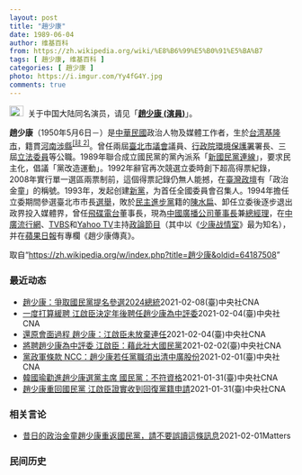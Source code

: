 ```yaml
---
layout: post
title: "趙少康"
date: 1989-06-04
author: 维基百科
from: https://zh.wikipedia.org/wiki/%E8%B6%99%E5%B0%91%E5%BA%B7
tags: [ 趙少康, 维基百科 ]
categories: [ 趙少康 ]
photo: https://i.imgur.com/Yy4fG4Y.jpg
comments: true
---
```

<div class="mw-parser-output"><div role="note" class="hatnote navigation-not-searchable"><a href="/wiki/Wikipedia:%E6%B6%88%E6%AD%A7%E4%B9%89" title="Wikipedia:消歧义"><img alt="Disambig gray.svg" src="//upload.wikimedia.org/wikipedia/commons/thumb/5/5f/Disambig_gray.svg/25px-Disambig_gray.svg.png" decoding="async" width="25" height="19" srcset="//upload.wikimedia.org/wikipedia/commons/thumb/5/5f/Disambig_gray.svg/38px-Disambig_gray.svg.png 1.5x, //upload.wikimedia.org/wikipedia/commons/thumb/5/5f/Disambig_gray.svg/50px-Disambig_gray.svg.png 2x" data-file-width="220" data-file-height="168"></a>&nbsp;&nbsp;关于中国大陆同名演员，请见「<b><a href="/wiki/%E8%B6%99%E5%B0%91%E5%BA%B7_(%E6%BC%94%E5%93%A1)" title="趙少康 (演員)">趙少康 (演員)</a></b>」。</div>


<p><b>趙少康</b>（1950年5月6日<span class="useeditintro" title="Template:BLP editintro">－</span>）是<a href="/wiki/%E4%B8%AD%E8%8F%AF%E6%B0%91%E5%9C%8B" title="中華民國">中華民國</a>政治人物及媒體工作者，生於<a href="/wiki/%E5%8F%B0%E6%B9%BE" class="mw-redirect" title="台湾">台湾</a><a href="/wiki/%E5%9F%BA%E9%9A%86%E5%B8%82" title="基隆市">基隆市</a>，籍貫<a href="/wiki/%E6%B2%B3%E5%8D%97%E7%9C%81_(%E4%B8%AD%E8%8F%AF%E6%B0%91%E5%9C%8B)" title="河南省 (中華民國)">河南</a><a href="/wiki/%E6%B6%89%E5%8E%BF" title="涉县">涉縣</a><span id="noteTag-cite_ref-sup"><sup id="cite_ref-6" class="reference"><a href="#cite_note-6">[註 2]</a></sup></span>。曾任兩屆<a href="/wiki/%E8%87%BA%E5%8C%97%E5%B8%82%E8%AD%B0%E6%9C%83" title="臺北市議會">臺北市議會</a>議員、<a href="/wiki/%E8%A1%8C%E6%94%BF%E9%99%A2%E7%92%B0%E5%A2%83%E4%BF%9D%E8%AD%B7%E7%BD%B2" title="行政院環境保護署">行政院環境保護署</a>署長、三屆<a href="/wiki/%E7%AB%8B%E6%B3%95%E5%A7%94%E5%93%A1" class="mw-redirect" title="立法委員">立法委員</a>等公職。1989年聯合成立國民黨的黨內派系「<a href="/wiki/%E6%96%B0%E5%9C%8B%E6%B0%91%E9%BB%A8%E9%80%A3%E7%B7%9A" title="新國民黨連線">新國民黨連線</a>」，要求民主化，倡議「黨改造運動」。1992年辭官再次競選立委時創下超高得票紀錄，2008年實行單一選區兩票制前，這個得票記錄仍無人能撼，在<a href="/wiki/%E8%87%BA%E7%81%A3%E6%94%BF%E5%A3%87" class="mw-redirect" title="臺灣政壇">臺灣政壇</a>有「政治金童」的稱號。1993年，发起创建<a href="/wiki/%E6%96%B0%E9%BB%A8" title="新黨">新黨</a>，为首任全國委員會召集人。1994年擔任立委期間參選臺北市市長<a href="/wiki/1994%E5%B9%B4%E4%B8%AD%E8%8F%AF%E6%B0%91%E5%9C%8B%E7%9C%81%E5%B8%82%E9%95%B7%E6%9A%A8%E7%9C%81%E5%B8%82%E8%AD%B0%E5%93%A1%E9%81%B8%E8%88%89" title="1994年中華民國省市長暨省市議員選舉">選舉</a>，敗於<a href="/wiki/%E6%B0%91%E4%B8%BB%E9%80%B2%E6%AD%A5%E9%BB%A8" title="民主進步黨">民主進步黨</a>籍的<a href="/wiki/%E9%99%B3%E6%B0%B4%E6%89%81" title="陳水扁">陳水扁</a>、卸任立委後逐步退出政界投入媒體界，曾任<a href="/wiki/%E9%A3%9B%E7%A2%9F%E9%9B%BB%E5%8F%B0" class="mw-redirect" title="飛碟電台">飛碟電台</a>董事長，現為<a href="/wiki/%E4%B8%AD%E5%9C%8B%E5%BB%A3%E6%92%AD%E5%85%AC%E5%8F%B8" title="中國廣播公司">中國廣播公司</a><a href="/wiki/%E8%91%A3%E4%BA%8B%E9%95%B7" title="董事長">董事長</a>兼<a href="/wiki/%E7%B8%BD%E7%B6%93%E7%90%86" class="mw-redirect" title="總經理">總經理</a>，在<a href="/wiki/%E4%B8%AD%E5%BB%A3%E6%B5%81%E8%A1%8C%E7%B6%B2" title="中廣流行網">中廣流行網</a>、<a href="/wiki/TVBS_(%E9%A0%BB%E9%81%93)" title="TVBS (頻道)">TVBS</a>和<a href="/wiki/Yahoo_TV" class="mw-redirect" title="Yahoo TV">Yahoo TV</a>主持<a href="/wiki/%E6%94%BF%E8%AB%96%E7%AF%80%E7%9B%AE" title="政論節目">政論節目</a>（其中以《<a href="/wiki/%E5%B0%91%E5%BA%B7%E6%88%B0%E6%83%85%E5%AE%A4" title="少康戰情室">少康战情室</a>》最为知名），并在<a href="/wiki/%E8%98%8B%E6%9E%9C%E6%97%A5%E5%A0%B1_(%E5%8F%B0%E7%81%A3)" title="蘋果日報 (台灣)">蘋果日報</a>有專欄《趙少康傳真》。
</p>
</div><noscript><img src="//zh.wikipedia.org/wiki/Special:CentralAutoLogin/start?type=1x1" alt="" title="" width="1" height="1" style="border: none; position: absolute;"></noscript>
<div class="printfooter">取自“<a dir="ltr" href="https://zh.wikipedia.org/w/index.php?title=趙少康&amp;oldid=64187508">https://zh.wikipedia.org/w/index.php?title=趙少康&amp;oldid=64187508</a>”</div><div id="recent-news"><h3>最近动态</h3><ul><li><a href="https://nodebe4.github.io/waimei/2021-02-08/%E8%B6%99%E5%B0%91%E5%BA%B7-%E7%88%AD%E5%8F%96%E5%9C%8B%E6%B0%91%E9%BB%A8%E6%8F%90%E5%90%8D%E5%8F%83%E9%81%B82024%E7%B8%BD%E7%B5%B1" title="趙少康：爭取國民黨提名參選2024總統—— 中廣董事長趙少康（中）近日回復國民黨籍，8日下午接受媒體訪問時表示，將爭取代表國民黨參選2024年總統大選。中央社記者徐肇昌攝 110年2月8日 （中...">趙少康：爭取國民黨提名參選2024總統</a><time>2021-02-08</time><a class="tag">(臺)中央社CNA</a></li>
<li><a href="https://nodebe4.github.io/waimei/2021-02-04/%E4%B8%80%E5%BA%A6%E6%89%93%E7%AE%97%E7%B7%A9%E8%81%98-%E6%B1%9F%E5%95%9F%E8%87%A3%E6%B1%BA%E5%AE%9A%E5%B9%B4%E5%BE%8C%E8%81%98%E4%BB%BB%E8%B6%99%E5%B0%91%E5%BA%B7%E7%82%BA%E4%B8%AD%E8%A9%95%E5%A7%94" title="一度打算緩聘 江啟臣決定年後聘任趙少康為中評委—— 國民黨主席江啟臣曾打算緩聘任資深媒體人趙少康（圖）為中評委，但最終依原計畫在農曆年後聘任趙少康等人為中評委。（中央社檔案照片） （中央社記者劉...">一度打算緩聘 江啟臣決定年後聘任趙少康為中評委</a><time>2021-02-04</time><a class="tag">(臺)中央社CNA</a></li>
<li><a href="https://nodebe4.github.io/waimei/2021-02-04/%E9%82%84%E5%8E%9F%E6%9C%83%E9%9D%A2%E9%81%8E%E7%A8%8B-%E8%B6%99%E5%B0%91%E5%BA%B7-%E6%B1%9F%E5%95%9F%E8%87%A3%E6%9C%AA%E6%94%BE%E6%A3%84%E9%80%A3%E4%BB%BB" title="還原會面過程 趙少康：江啟臣未放棄連任—— 重回國民黨的資深媒體人趙少康（前）4日說，日前黨主席江啟臣在會面時向他表示會繼續選主席。中央社記者王騰毅攝 110年2月4日 （中央社記者劉冠廷台北4...">還原會面過程  趙少康：江啟臣未放棄連任</a><time>2021-02-04</time><a class="tag">(臺)中央社CNA</a></li>
<li><a href="https://nodebe4.github.io/waimei/2021-02-02/%E5%B0%87%E8%81%98%E8%B6%99%E5%B0%91%E5%BA%B7%E7%82%BA%E4%B8%AD%E8%A9%95%E5%A7%94-%E6%B1%9F%E5%95%9F%E8%87%A3-%E8%97%89%E6%AD%A4%E5%A3%AF%E5%A4%A7%E5%9C%8B%E6%B0%91%E9%BB%A8" title="將聘趙少康為中評委 江啟臣：藉此壯大國民黨—— 資深媒體人趙少康（圖）回復國民黨籍，黨主席江啟臣3日表示，農曆年後本就有中評委增聘計畫，考量趙少康豐富的政治閱歷及社會影響力，他決定將趙少康列入農...">將聘趙少康為中評委 江啟臣：藉此壯大國民黨</a><time>2021-02-02</time><a class="tag">(臺)中央社CNA</a></li>
<li><a href="https://nodebe4.github.io/waimei/2021-02-01/%E9%BB%A8%E6%94%BF%E8%BB%8D%E6%A2%9D%E6%AC%BE-NCC-%E8%B6%99%E5%B0%91%E5%BA%B7%E8%8B%A5%E4%BB%BB%E9%BB%A8%E8%81%B7%E9%A0%88%E5%87%BA%E6%B8%85%E4%B8%AD%E5%BB%A3%E8%82%A1%E4%BB%BD" title="黨政軍條款 NCC：趙少康若任黨職須出清中廣股份—— （中央社記者蘇思云台北1日電）中廣董事長趙少康宣布不排除參選國民黨主席，NCC今天表示，如果趙少康當上黨主席，須出清所有中廣股份，否則中廣可...">黨政軍條款 NCC：趙少康若任黨職須出清中廣股份</a><time>2021-02-01</time><a class="tag">(臺)中央社CNA</a></li>
<li><a href="https://nodebe4.github.io/waimei/2021-01-31/%E9%9F%93%E5%9C%8B%E7%91%9C%E5%8B%B8%E9%80%B2%E8%B6%99%E5%B0%91%E5%BA%B7%E9%81%B8%E9%BB%A8%E4%B8%BB%E5%B8%AD-%E5%9C%8B%E6%B0%91%E9%BB%A8-%E4%B8%8D%E7%AC%A6%E8%B3%87%E6%A0%BC" title="韓國瑜勸進趙少康選黨主席 國民黨：不符資格—— 資深媒體人趙少康（圖）申請回復國民黨籍，是否有參選黨主席資格備受矚目。國民黨發言人盧宸緯1日說，趙少康不符合參選資格。（中央社檔案照片） （中央社...">韓國瑜勸進趙少康選黨主席 國民黨：不符資格</a><time>2021-01-31</time><a class="tag">(臺)中央社CNA</a></li>
<li><a href="https://nodebe4.github.io/waimei/2021-01-31/%E8%B6%99%E5%B0%91%E5%BA%B7%E9%87%8D%E5%9B%9E%E5%9C%8B%E6%B0%91%E9%BB%A8-%E6%B1%9F%E5%95%9F%E8%87%A3%E8%AD%89%E5%AF%A6%E6%94%B6%E5%88%B0%E5%9B%9E%E5%BE%A9%E9%BB%A8%E7%B1%8D%E7%94%B3%E8%AB%8B" title="趙少康重回國民黨 江啟臣證實收到回復黨籍申請—— 資深媒體人趙少康（圖）傳出要重回國民黨，國民黨主席江啟臣1月31日表示，已收到趙少康回復黨籍的申請。（中央社檔案照片） （中央社記者王承中台北3...">趙少康重回國民黨 江啟臣證實收到回復黨籍申請</a><time>2021-01-31</time><a class="tag">(臺)中央社CNA</a></li>
</ul></div><div id="open-opinion"><h3>相关言论</h3><ul><li><a href="https://nodebe4.github.io/opinion/2021-02-01/%E6%98%94%E6%97%A5%E7%9A%84%E6%94%BF%E6%B2%BB%E9%87%91%E7%AB%A5%E8%B6%99%E5%B0%91%E5%BA%B7%E9%87%8D%E8%BF%94%E5%9C%8B%E6%B0%91%E9%BB%A8-%E8%AB%8B%E4%B8%8D%E8%A6%81%E8%AA%A4%E8%AE%80%E9%80%99%E6%A2%9D%E8%A8%8A%E6%81%AF/" title="William">昔日的政治金童趙少康重返國民黨，請不要誤讀這條訊息</a><time>2021-02-01</time><a class="tag">Matters</a></li>
</ul></div><div id="mjls-record"><h3>民间历史</h3><ul></ul></div>